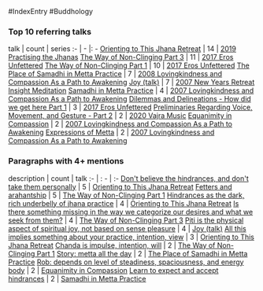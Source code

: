 #IndexEntry #Buddhology

### Top 10 referring talks
talk | count | series
:- | - |: -
<a data-href="Orienting to This Jhana Retreat" href="Orienting+to+This+Jhana+Retreat" class="internal-link">Orienting to This Jhana Retreat</a> | 14 | <a data-href="2019 Practising the Jhanas" href="2019+Practising+the+Jhanas" class="internal-link">2019 Practising the Jhanas</a>
<a data-href="The Way of Non-Clinging Part 3" href="The+Way+of+Non-Clinging+Part+3" class="internal-link">The Way of Non-Clinging Part 3</a> | 11 | <a data-href="2017 Eros Unfettered" href="2017+Eros+Unfettered" class="internal-link">2017 Eros Unfettered</a>
<a data-href="The Way of Non-Clinging Part 1" href="The+Way+of+Non-Clinging+Part+1" class="internal-link">The Way of Non-Clinging Part 1</a> | 10 | <a data-href="2017 Eros Unfettered" href="2017+Eros+Unfettered" class="internal-link">2017 Eros Unfettered</a>
<a data-href="The Place of Samadhi in Metta Practice" href="The+Place+of+Samadhi+in+Metta+Practice" class="internal-link">The Place of Samadhi in Metta Practice</a> | 7 | <a data-href="2008 Lovingkindness and Compassion As a Path to Awakening" href="2008+Lovingkindness+and+Compassion+As+a+Path+to+Awakening" class="internal-link">2008 Lovingkindness and Compassion As a Path to Awakening</a>
<a data-href="Joy (talk)" href="Joy+%28talk%29" class="internal-link">Joy (talk)</a> | 7 | <a data-href="2007 New Years Retreat Insight Meditation" href="2007+New+Years+Retreat+Insight+Meditation" class="internal-link">2007 New Years Retreat Insight Meditation</a>
<a data-href="Samadhi in Metta Practice" href="Samadhi+in+Metta+Practice" class="internal-link">Samadhi in Metta Practice</a> | 4 | <a data-href="2007 Lovingkindness and Compassion As a Path to Awakening" href="2007+Lovingkindness+and+Compassion+As+a+Path+to+Awakening" class="internal-link">2007 Lovingkindness and Compassion As a Path to Awakening</a>
<a data-href="Dilemmas and Delineations - How did we get here Part 1" href="Dilemmas+and+Delineations+-+How+did+we+get+here+Part+1" class="internal-link">Dilemmas and Delineations - How did we get here Part 1</a> | 3 | <a data-href="2017 Eros Unfettered" href="2017+Eros+Unfettered" class="internal-link">2017 Eros Unfettered</a>
<a data-href="Preliminaries Regarding Voice, Movement, and Gesture - Part 2" href="Preliminaries+Regarding+Voice%2C+Movement%2C+and+Gesture+-+Part+2" class="internal-link">Preliminaries Regarding Voice, Movement, and Gesture - Part 2</a> | 2 | <a data-href="2020 Vajra Music" href="2020+Vajra+Music" class="internal-link">2020 Vajra Music</a>
<a data-href="Equanimity in Compassion" href="Equanimity+in+Compassion" class="internal-link">Equanimity in Compassion</a> | 2 | <a data-href="2007 Lovingkindness and Compassion As a Path to Awakening" href="2007+Lovingkindness+and+Compassion+As+a+Path+to+Awakening" class="internal-link">2007 Lovingkindness and Compassion As a Path to Awakening</a>
<a data-href="Expressions of Metta" href="Expressions+of+Metta" class="internal-link">Expressions of Metta</a> | 2 | <a data-href="2007 Lovingkindness and Compassion As a Path to Awakening" href="2007+Lovingkindness+and+Compassion+As+a+Path+to+Awakening" class="internal-link">2007 Lovingkindness and Compassion As a Path to Awakening</a>

### Paragraphs with 4+ mentions
description | count | talk
:- | : - | :-
<a aria-label-position="top" aria-label="Orienting to This Jhana Retreat > Dont believe the hindrances and dont take them personally" data-href="Orienting to This Jhana Retreat#Don't believe the hindrances and don't take them personally" href="Orienting+to+This+Jhana+Retreat#Don%27t+believe+the+hindrances+and+don%27t+take+them+personally" class="internal-link">Don&#x27;t believe the hindrances, and don&#x27;t take them personally</a> | 5 | <a data-href="Orienting to This Jhana Retreat" href="Orienting+to+This+Jhana+Retreat" class="internal-link">Orienting to This Jhana Retreat</a>
<a aria-label-position="top" aria-label="The Way of Non-Clinging Part 1 > Fetters and arahantship" data-href="The Way of Non-Clinging Part 1#Fetters and arahantship" href="The+Way+of+Non-Clinging+Part+1#Fetters+and+arahantship" class="internal-link">Fetters and arahantship</a> | 5 | <a data-href="The Way of Non-Clinging Part 1" href="The+Way+of+Non-Clinging+Part+1" class="internal-link">The Way of Non-Clinging Part 1</a>
<a aria-label-position="top" aria-label="Orienting to This Jhana Retreat > Hindrances as the dark rich underbelly of jhana practice" data-href="Orienting to This Jhana Retreat#Hindrances as the dark rich underbelly of jhana practice" href="Orienting+to+This+Jhana+Retreat#Hindrances+as+the+dark+rich+underbelly+of+jhana+practice" class="internal-link">Hindrances as the dark, rich underbelly of jhana practice</a> | 4 | <a data-href="Orienting to This Jhana Retreat" href="Orienting+to+This+Jhana+Retreat" class="internal-link">Orienting to This Jhana Retreat</a>
<a aria-label-position="top" aria-label="The Way of Non-Clinging Part 3 > Is there something missing in the way we categorize our desires and what we seek from them" data-href="The Way of Non-Clinging Part 3#Is there something missing in the way we categorize our desires and what we seek from them" href="The+Way+of+Non-Clinging+Part+3#Is+there+something+missing+in+the+way+we+categorize+our+desires+and+what+we+seek+from+them" class="internal-link">Is there something missing in the way we categorize our desires and what we seek from them?</a> | 4 | <a data-href="The Way of Non-Clinging Part 3" href="The+Way+of+Non-Clinging+Part+3" class="internal-link">The Way of Non-Clinging Part 3</a>
<a aria-label-position="top" aria-label="Joy (talk) > Piti is the physical aspect of spiritual joy not based on sense pleasure" data-href="Joy (talk)#Piti is the physical aspect of spiritual joy not based on sense pleasure" href="Joy+%28talk%29#Piti+is+the+physical+aspect+of+spiritual+joy+not+based+on+sense+pleasure" class="internal-link">Piti is the physical aspect of spiritual joy, not based on sense pleasure</a> | 4 | <a data-href="Joy (talk)" href="Joy+%28talk%29" class="internal-link">Joy (talk)</a>
<a aria-label-position="top" aria-label="Orienting to This Jhana Retreat > All this implies something about your practice intention view" data-href="Orienting to This Jhana Retreat#All this implies something about your practice intention view" href="Orienting+to+This+Jhana+Retreat#All+this+implies+something+about+your+practice+intention+view" class="internal-link">All this implies something about your practice, intention, view</a> | 3 | <a data-href="Orienting to This Jhana Retreat" href="Orienting+to+This+Jhana+Retreat" class="internal-link">Orienting to This Jhana Retreat</a>
<a aria-label-position="top" aria-label="The Way of Non-Clinging Part 1 > Chanda is impulse intention will" data-href="The Way of Non-Clinging Part 1#Chanda is impulse intention will" href="The+Way+of+Non-Clinging+Part+1#Chanda+is+impulse+intention+will" class="internal-link">Chanda is impulse, intention, will</a> | 2 | <a data-href="The Way of Non-Clinging Part 1" href="The+Way+of+Non-Clinging+Part+1" class="internal-link">The Way of Non-Clinging Part 1</a>
<a aria-label-position="top" aria-label="The Place of Samadhi in Metta Practice > Story metta all the day" data-href="The Place of Samadhi in Metta Practice#Story metta all the day" href="The+Place+of+Samadhi+in+Metta+Practice#Story+metta+all+the+day" class="internal-link">Story: metta all the day</a> | 2 | <a data-href="The Place of Samadhi in Metta Practice" href="The+Place+of+Samadhi+in+Metta+Practice" class="internal-link">The Place of Samadhi in Metta Practice</a>
<a aria-label-position="top" aria-label="Equanimity in Compassion > Rob depends on level of steadiness spaciousness and energy body" data-href="Equanimity in Compassion#Rob depends on level of steadiness spaciousness and energy body" href="Equanimity+in+Compassion#Rob+depends+on+level+of+steadiness+spaciousness+and+energy+body" class="internal-link">Rob: depends on level of steadiness, spaciousness, and energy body</a> | 2 | <a data-href="Equanimity in Compassion" href="Equanimity+in+Compassion" class="internal-link">Equanimity in Compassion</a>
<a aria-label-position="top" aria-label="Samadhi in Metta Practice > Learn to expect and accept hindrances" data-href="Samadhi in Metta Practice#Learn to expect and accept hindrances" href="Samadhi+in+Metta+Practice#Learn+to+expect+and+accept+hindrances" class="internal-link">Learn to expect and accept hindrances</a> | 2 | <a data-href="Samadhi in Metta Practice" href="Samadhi+in+Metta+Practice" class="internal-link">Samadhi in Metta Practice</a>


